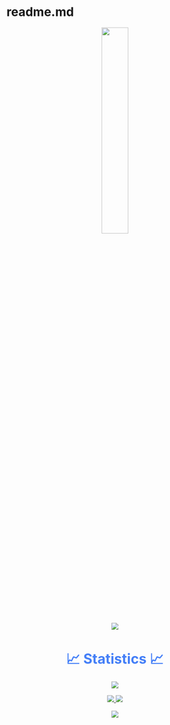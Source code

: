 # readme.md
<p align="center"><img src="animation.gif" width="35%"></p>
<div style=" font-size: medium; color: #447ff7" align=center>
<p  align="center">
<img src="https://user-images.githubusercontent.com/73097560/115834477-dbab4500-a447-11eb-908a-139a6edaec5c.gif">             
<br>

# 📈 Statistics 📈
![](https://komarev.com/ghpvc/?username=qyopy&color=447ff7&label=Visitor+count)

<p align="center">
  <a href="https://github.com/qyopy">
    <img src="https://github-readme-stats.vercel.app/api?username=galaxyhax&show_icons=true&theme=github_dark&hide_border=true" />
    <img src="https://github-readme-streak-stats.herokuapp.com/?user=galaxyhax&theme=github-dark-blue&hide_border=true" />
</a>
</p>


<p  align="center">
<img src="https://user-images.githubusercontent.com/73097560/115834477-dbab4500-a447-11eb-908a-139a6edaec5c.gif">             
<br>

</div>
<!--
**qyopy/qyopy** is a ✨ _special_ ✨ repository because its `README.md` (this file) appears on your GitHub profile.

